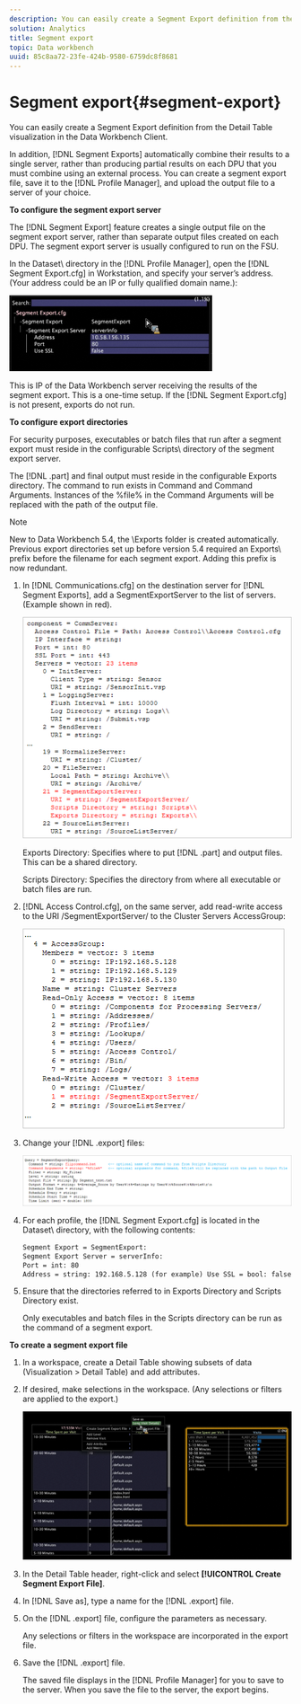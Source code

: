 ```yaml
---
description: You can easily create a Segment Export definition from the Detail Table visualization in the Data Workbench Client.
solution: Analytics
title: Segment export
topic: Data workbench
uuid: 85c8aa72-23fe-424b-9580-6759dc8f8681
---
```


# Segment export{#segment-export}

You can easily create a Segment Export definition from the Detail Table visualization in the Data Workbench Client.

In addition, [!DNL Segment Exports] automatically combine their results to a single server, rather than producing partial results on each DPU that you must combine using an external process. You can create a segment export file, save it to the [!DNL Profile Manager], and upload the output file to a server of your choice.

**To configure the segment export server**

The [!DNL Segment Export] feature creates a single output file on the segment export server, rather than separate output files created on each DPU. The segment export server is usually configured to run on the FSU.

In the Dataset\ directory in the [!DNL Profile Manager], open the [!DNL Segment Export.cfg] in Workstation, and specify your server’s address. (Your address could be an IP or fully qualified domain name.):

![](assets/segment_export_cfg.png)

This is IP of the Data Workbench server receiving the results of the segment export. This is a one-time setup. If the [!DNL Segment Export.cfg] is not present, exports do not run.

**To configure export directories**

For security purposes, executables or batch files that run after a segment export must reside in the configurable Scripts\ directory of the segment export server.

The [!DNL .part] and final output must reside in the configurable Exports directory. The command to run exists in Command and Command Arguments. Instances of the %file% in the Command Arguments will be replaced with the path of the output file.

>[!NOTE]
>
>New to Data Workbench 5.4, the \Exports folder is created automatically. Previous export directories set up before version 5.4 required an Exports\ prefix before the filename for each segment export. Adding this prefix is now redundant.

1. In [!DNL Communications.cfg] on the destination server for [!DNL Segment Exports], add a SegmentExportServer to the list of servers. (Example shown in red).

   ![](assets/communications_cfg_example.png)

   Exports Directory: Specifies where to put [!DNL .part] and output files. This can be a shared directory.

   Scripts Directory: Specifies the directory from where all executable or batch files are run. 

1. [!DNL Access Control.cfg], on the same server, add read-write access to the URI /SegmentExportServer/ to the Cluster Servers AccessGroup:

   ![](assets/accesscontrol_cfg_example.png)

1. Change your [!DNL .export] files:

   ![](assets/segment_export_query_example.png)

1. For each profile, the [!DNL Segment Export.cfg] is located in the Dataset\ directory, with the following contents: 

   ```
   Segment Export = SegmentExport:
   Segment Export Server = serverInfo:
   Port = int: 80
   Address = string: 192.168.5.128 (for example) Use SSL = bool: false
   ```

1. Ensure that the directories referred to in Exports Directory and Scripts Directory exist.

   Only executables and batch files in the Scripts directory can be run as the command of a segment export.

**To create a segment export file**

1. In a workspace, create a Detail Table showing subsets of data (Visualization > Detail Table) and add attributes. 
1. If desired, make selections in the workspace. (Any selections or filters are applied to the export.)

   ![](assets/create_segment_export_file.png)

1. In the Detail Table header, right-click and select **[!UICONTROL Create Segment Export File]**. 
1. In [!DNL Save as], type a name for the [!DNL .export] file. 
1. On the [!DNL .export] file, configure the parameters as necessary.

   Any selections or filters in the workspace are incorporated in the export file. 

1. Save the [!DNL .export] file.

   The saved file displays in the [!DNL Profile Manager] for you to save to the server. When you save the file to the server, the export begins.


